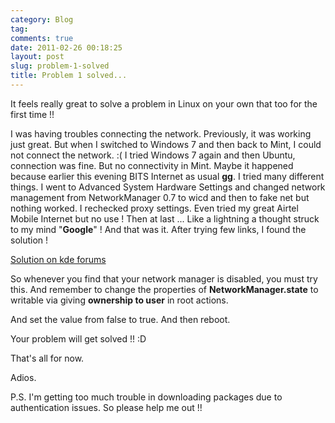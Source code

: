 ```yaml
---
category: Blog
tag: 
comments: true
date: 2011-02-26 00:18:25
layout: post
slug: problem-1-solved
title: Problem 1 solved...
---
```


It feels really great to solve a problem in Linux on your own that too for the first time !!  

I was having troubles connecting the network. Previously, it was working just great. But when I switched to Windows 7 and then back to Mint, I could not connect the network. :( I tried Windows 7 again and then Ubuntu, connection was fine. But no connectivity in Mint. Maybe it happened because earlier this evening BITS Internet as usual **gg**. I tried many different things. I went to Advanced System Hardware Settings and changed network management from NetworkManager 0.7 to wicd and then to fake net but nothing worked. I rechecked proxy settings. Even tried my great Airtel Mobile Internet but no use ! Then at last ... Like a lightning a thought struck to my mind "**Google**" ! And that was it. After trying few links, I found the solution !




[Solution on kde forums](http://forum.kde.org/viewtopic.php?f=18&t=89863)




So whenever you find that your network manager is disabled, you must try this. And remember to change the properties of **NetworkManager.state** to writable via giving **ownership to user** in root actions.  

And set the value from false to true. And then reboot.  

Your problem will get solved !! :D  

That's all for now.  

Adios.  

P.S. I'm getting too much trouble in downloading packages due to authentication issues. So please help me out !!



